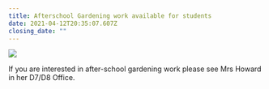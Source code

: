 ```yaml
---
title: Afterschool Gardening work available for students
date: 2021-04-12T20:35:07.607Z
closing_date: ""
---
```

![](https://res.cloudinary.com/whanganuihigh/image/upload/v1618259662/Careers%20and%20Vocational/Garden_work.jpg)

If you are interested in after-school gardening work please see Mrs Howard in her D7/D8 Office.